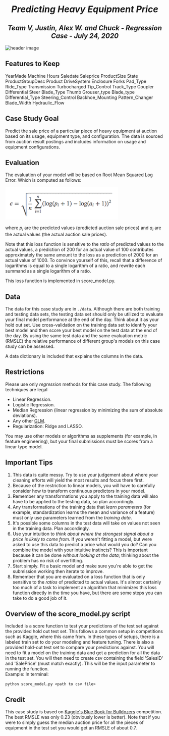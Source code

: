 # <div align="center">_**Predicting Heavy Equipment Price**_</div>
## <div align="center">_**Team V, Justin, Alex W. and Chuck - Regression Case - July 24, 2020**_</div>

![header image](https://github.com/jlan84/regression-case-study/blob/master/predict_auction_price/images/construction.png)


## Features to Keep
YearMade
Machine Hours
Saledate
Saleprice
ProductSize
State
ProductGroupDesc
Product 
DriveSystem
Enclosure
Forks
Pad_Type
Ride_Type
Transmission
Turbocharged
Tip_Control
Track_Type
Coupler
Differential Steer
Blade_Type
Thumb
Grouser_type
Blade_type
Differential_Type
Steering_Control
Backhoe_Mounting
Pattern_Changer
Blade_Width
Hydraulic_Flow


## Case Study Goal
Predict the sale price of a particular piece of heavy equipment at auction based
on its usage, equipment type, and configuration.  The data is sourced from auction
result postings and includes information on usage and equipment configurations.

## Evaluation
The evaluation of your model will be based on Root Mean Squared Log Error.
Which is computed as follows:

![Root Mean Squared Logarithmic Error](images/rmsle.png)

where *p<sub>i</sub>* are the predicted values (predicted auction sale prices) 
and *a<sub>i</sub>* are the actual values (the actual auction sale prices).

Note that this loss function is sensitive to the *ratio* of predicted values to
the actual values, a prediction of 200 for an actual value of 100 contributes
approximately the same amount to the loss as a prediction of 2000 for an actual
value of 1000.  To convince yourself of this, recall that a difference of
logarithms is equal to a single logarithm of a ratio, and rewrite each summand
as a single logarithm of a ratio.

This loss function is implemented in score_model.py.

## Data
The data for this case study are in `./data`. Although there are both training
and testing data sets, the testing data set should only be utilized to evaluate
your final model performance at the end of the day.  Think about it as your
hold out set.  Use cross-validation on the training data set to identify your
best model and then score your best model on the test data at the end of the day.
By using the same test data and the same evaluation metric (RMSLE) the relative
performance of different group's models on this case study can be assessed.

A data dictionary is included that explains the columns in the data.

## Restrictions
Please use only *regression* methods for this case study.  The following techniques 
are legal

  - Linear Regression.
  - Logistic Regression.
  - Median Regression (linear regression by minimizing the sum of absolute deviations).
  - Any other [GLM](http://statsmodels.sourceforge.net/devel/glm.html).
  - Regularization: Ridge and LASSO.

You may use other models or algorithms as supplements (for example, in feature
engineering), but your final submissions must be scores from a linear type
model.

## Important Tips

1. This data is quite messy. Try to use your judgement about where your
cleaning efforts will yield the most results and focus there first.
2. Because of the restriction to linear models, you will have to carefully
consider how to transform continuous predictors in your model.
3. Remember any transformations you apply to the training data will also have
to be applied to the testing data, so plan accordingly.
4. Any transformations of the training data that *learn parameters* (for
example, standardization learns the mean and variance of a feature) must only
use parameters learned from the *training data*.
5. It's possible some columns in the test data will take on values not seen in
the training data. Plan accordingly.
6. Use your intuition to *think about where the strongest signal about a price
is likely to come from*. If you weren't fitting a model, but were asked to use
this data to predict a price what would you do? Can you combine the model with
your intuitive instincts?  This is important because it can be done *without
looking at the data*; thinking about the problem has no risk of overfitting.
7. Start simply. Fit a basic model and make sure you're able to get the
submission working then iterate to improve. 
8. Remember that you are evaluated on a loss function that is only sensitive to
the *ratios* of predicted to actual values.  It's almost certainly too much of
a task to implement an algorithm that minimizes this loss function directly in
the time you have, but there are some steps you can take to do a good job of
it.    


## Overview of the score_model.py script
Included is a score function to test your predictions of the test set against the provided hold out test set.  This follows a common setup in competitions such as Kaggle, where this came from.  In these types of setups, there is a labeled train set to do your modeling and feature tuning.  There is also a provided hold-out test set to compare your predictions against.  You will need to fit a model on the training data and get a prediction for all the data in the test set.  You will then need to create csv containing the field 'SalesID' and 'SalePrice' (must match exactly).  This will be the input parameter to running the function.    
Example:
In terminal:
```
python score_model.py <path to csv file>
```


## Credit
This case study is based on [Kaggle's Blue Book for Bulldozers](https://www.kaggle.com/c/bluebook-for-bulldozers) competition.  The best RMSLE was only 0.23 (obviously lower is better).  Note
that if you were to simply guess the median auction price for all the pieces of equipment in
the test set you would get an RMSLE of about 0.7.
